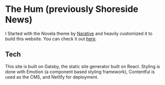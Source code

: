 # The Hum (previously Shoreside News)

I Started with the Novela theme by [Narative](https://www.narative.co) and heavily customized it to build this website. You can check it out [here](https://thehum.co).

## Tech

This site is built on Gatsby, the static site generator built on React. Styling is done with Emotion (a component based styling framework), Contentful is used as the CMS, and Netlify for deployment.
